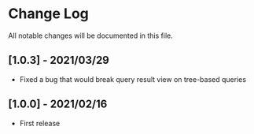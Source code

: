 # Change Log
All notable changes will be documented in this file.

## [1.0.3] - 2021/03/29
- Fixed a bug that would break query result view on tree-based queries

## [1.0.0] - 2021/02/16
- First release
